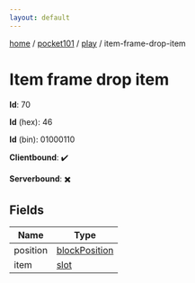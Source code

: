 ```yaml
---
layout: default
---
```


[home](/)  /  [pocket101](/protocol/pocket101)  /  [play](/protocol/pocket101/play)  /  item-frame-drop-item

# Item frame drop item

**Id**: 70

**Id** (hex): 46

**Id** (bin): 01000110

**Clientbound**: ✔️

**Serverbound**: ✖️

## Fields

Name | Type
---|---
position | [blockPosition](/protocol/pocket101/types/block-position)
item | [slot](/protocol/pocket101/types/slot)
